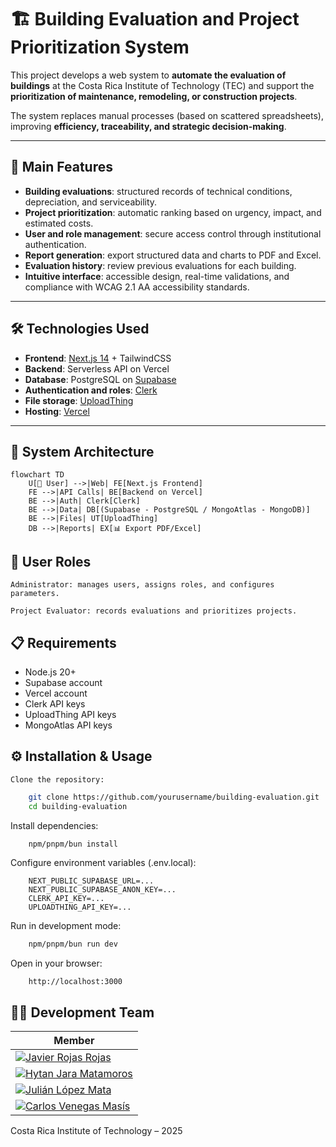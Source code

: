 # 🏗️ Building Evaluation and Project Prioritization System

This project develops a web system to **automate the evaluation of buildings** at the Costa Rica Institute of Technology (TEC) and support the **prioritization of maintenance, remodeling, or construction projects**.  

The system replaces manual processes (based on scattered spreadsheets), improving **efficiency, traceability, and strategic decision-making**.

---

## 🚀 Main Features

- **Building evaluations**: structured records of technical conditions, depreciation, and serviceability.  
- **Project prioritization**: automatic ranking based on urgency, impact, and estimated costs.  
- **User and role management**: secure access control through institutional authentication.  
- **Report generation**: export structured data and charts to PDF and Excel.  
- **Evaluation history**: review previous evaluations for each building.  
- **Intuitive interface**: accessible design, real-time validations, and compliance with WCAG 2.1 AA accessibility standards.  

---

## 🛠️ Technologies Used

- **Frontend**: [Next.js 14](https://nextjs.org/) + TailwindCSS  
- **Backend**: Serverless API on Vercel  
- **Database**: PostgreSQL on [Supabase](https://supabase.com/)  
- **Authentication and roles**: [Clerk](https://clerk.com/)  
- **File storage**: [UploadThing](https://uploadthing.com/)  
- **Hosting**: [Vercel](https://vercel.com/)  

---

## 📐 System Architecture

```mermaid
flowchart TD
    U[👤 User] -->|Web| FE[Next.js Frontend]
    FE -->|API Calls| BE[Backend on Vercel]
    BE -->|Auth| Clerk[Clerk]
    BE -->|Data| DB[(Supabase - PostgreSQL / MongoAtlas - MongoDB)]
    BE -->|Files| UT[UploadThing]
    DB -->|Reports| EX[📊 Export PDF/Excel]
```

## 👥 User Roles

    Administrator: manages users, assigns roles, and configures parameters.

    Project Evaluator: records evaluations and prioritizes projects.


## 📋 Requirements
  - Node.js 20+
  - Supabase account
  - Vercel account
  - Clerk API keys
  - UploadThing API keys
  - MongoAtlas API keys

## ⚙️ Installation & Usage
    Clone the repository:
```sh
    git clone https://github.com/yourusername/building-evaluation.git
    cd building-evaluation
```
Install dependencies:
```sh
    npm/pnpm/bun install
```
Configure environment variables (.env.local):
```
    NEXT_PUBLIC_SUPABASE_URL=...
    NEXT_PUBLIC_SUPABASE_ANON_KEY=...
    CLERK_API_KEY=...
    UPLOADTHING_API_KEY=...
```
Run in development mode:
```sh
    npm/pnpm/bun run dev
```
Open in your browser:
```
    http://localhost:3000
```
## 👨‍💻 Development Team

| Member |
|--------|
| [![Javier Rojas Rojas](https://img.shields.io/badge/Javier%20Rojas%20Rojas-181717?style=flat-square&logo=github)](https://github.com/javialroro) |
| [![Hytan Jara Matamoros](https://img.shields.io/badge/Hytan%20Jara%20Matamoros-181717?style=flat-square&logo=github)](https://github.com/HytanJara) |
| [![Julián López Mata](https://img.shields.io/badge/Julián%20López%20Mata-181717?style=flat-square&logo=github)](https://github.com/Julianlopmm) |
| [![Carlos Venegas Masís](https://img.shields.io/badge/Carlos%20Venegas%20Masís-181717?style=flat-square&logo=github)](https://github.com/ScarloVM) |


Costa Rica Institute of Technology – 2025
